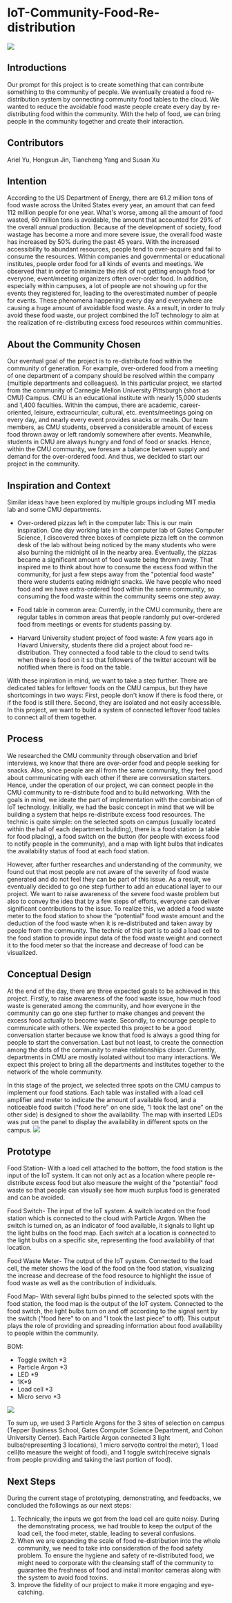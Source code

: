 # IoT-Community-Food-Re-distribution

![](Images/Images/Presentation%20Deck.png)
## Introductions
Our prompt for this project is to create something that can contribute something to the community of people. We eventually created a food re-distribution system by connecting community food tables to the cloud. We wanted to reduce the avoidable food waste people create every day by re-distributing food within the community. With the help of food, we can bring people in the community together and create their interaction. 

## Contributors
Ariel Yu, Hongxun Jin, Tiancheng Yang and Susan Xu

## Intention
According to the US Department of Energy, there are 61.2 million tons of food waste across the United States every year, an amount that can feed 112 million people for one year. What's worse, among all the amount of food wasted, 60 million tons is avoidable, the amount that accounted for 29% of the overall annual production. Because of the development of society, food wastage has become a more and more severe issue, the overall food waste has increased by 50% during the past 45 years. With the increased accessibility to abundant resources, people tend to over-acquire and fail to consume the resources.
Within companies and governmental or educational institutes, people order food for all kinds of events and meetings. We observed that in order to minimize the risk of not getting enough food for everyone, event/meeting organizers often over-order food. In addition, especially within campuses, a lot of people are not showing up for the events they registered for, leading to the overestimated number of people for events. These phenomena happening every day and everywhere are causing a huge amount of avoidable food waste. As a result, in order to truly avoid these food waste, our project combined the IoT technology to aim at the realization of re-distributing excess food resources within communities. 

## About the Community Chosen
Our eventual goal of the project is to re-distribute food within the community of generation. For example, over-ordered food from a meeting of one department of a company should be resolved within the company (multiple departments and colleagues). In this particular project, we started from the community of Carnegie Mellon University Pittsburgh (short as CMU) Campus. CMU is an educational institute with nearly 15,000 students and 1,400 faculties. Within the campus, there are academic, career-oriented, leisure, extracurricular, cultural, etc. events/meetings going on every day, and nearly every event provides snacks or meals. Our team members, as CMU students, observed a considerable amount of excess food thrown away or left randomly somewhere after events. Meanwhile, students in CMU are always hungry and fond of food or snacks. Hence, within the CMU community, we foresaw a balance between supply and demand for the over-ordered food. And thus, we decided to start our project in the community.

## Inspiration and Context
Similar ideas have been explored by multiple groups including MIT media lab and some CMU departments. 

- Over-ordered pizzas left in the computer lab: This is our main inspiration. One day working late in the computer lab of Gates Computer Science, I discovered three boxes of complete pizza left on the common desk of the lab without being noticed by the many students who were also burning the midnight oil in the nearby area. Eventually, the pizzas became a significant amount of food waste being thrown away. That inspired me to think about how to consume the excess food within the community, for just a few steps away from the "potential food waste" there were students eating midnight snacks. We have people who need food and we have extra-ordered food within the same community, so consuming the food waste within the community seems one step away. 

- Food table in common area: Currently, in the CMU community, there are regular tables in common areas that people randomly put over-ordered food from meetings or events for students passing by.

- Harvard University student project of food waste: A few years ago in Havard University, students there did a project about food re-distribution. They connected a food table to the cloud to send twits when there is food on it so that followers of the twitter account will be notified when there is food on the table. 

With these inpiration in mind, we want to take a step further. There are dedicated tables for leftover foods on the CMU campus, but they have shortcomings in two ways: First, people don't know if there is food there, or if the food is still there. Second, they are isolated and not easily accessible. In this project, we want to build a system of connected leftover food tables to connect all of them together. 

## Process
We researched the CMU community through observation and brief interviews, we know that there are over-order food and people seeking for snacks. Also, since people are all from the same community, they feel good about communicating with each other if there are conversation starters. Hence, under the operation of our project, we can connect people in the CMU community to re-distribute food and to build networking. With the goals in mind, we ideate the part of implementation with the combination of IoT technology. Initially, we had the basic concept in mind that we will be building a system that helps re-distribute excess food resources. The technic is quite simple: on the selected spots on campus (usually located within the hall of each department building), there is a food station (a table for food placing), a food switch on the button (for people with excess food to notify people in the community), and a map with light bulbs that indicates the availability status of food at each food station.

However, after further researches and understanding of the community, we found out that most people are not aware of the severity of food waste generated and do not feel they can be part of this issue. As a result, we eventually decided to go one step further to add an educational layer to our project. We want to raise awareness of the severe food waste problem but also to convey the idea that by a few steps of efforts, everyone can deliver significant contributions to the issue. To realize this, we added a food waste meter to the food station to show the "potential" food waste amount and the deduction of the food waste when it is re-distributed and taken away by people from the community. The technic of this part is to add a load cell to the food station to provide input data of the food waste weight and connect it to the food meter so that the increase and decrease of food can be visualized.  

## Conceptual Design 
At the end of the day, there are three expected goals to be achieved in this project. Firstly, to raise awareness of the food waste issue, how much food waste is generated among the community, and how everyone in the community can go one step further to make changes and prevent the excess food actually to become waste. Secondly, to encourage people to communicate with others. We expected this project to be a good conversation starter because we know that food is always a good thing for people to start the conversation. Last but not least, to create the connection among the dots of the community to make relationships closer. Currently, departments in CMU are mostly isolated without too many interactions. We expect this project to bring all the departments and institutes together to the network of the whole community.  

In this stage of the project, we selected three spots on the CMU campus to implement our food stations. Each table was installed with a load cell amplifier and meter to indicate the amount of available food, and a noticeable food switch ("food here" on one side, "I took the last one" on the other side) is designed to show the availability. The map with inserted LEDs was put on the panel to display the availability in different spots on the campus.
![](Images/Images/Final_Diagram.jpeg)

## Prototype
Food Station- With a load cell attached to the bottom, the food station is the input of the IoT system. It can not only act as a location where people re-distribute excess food but also measure the weight of the "potential" food waste so that people can visually see how much surplus food is generated and can be avoided. 

Food Switch- The input of the IoT system. A switch located on the food station which is connected to the cloud with Particle Argon. When the switch is turned on, as an indicator of food available, it signals to light up the light bulbs on the food map. Each switch at a location is connected to the light bulbs on a specific site, representing the food availability of that location. 

Food Waste Meter- The output of the IoT system. Connected to the load cell, the meter shows the load of the food on the food station, visualizing the increase and decrease of the food resource to highlight the issue of food waste as well as the contribution of individuals. 

Food Map- With several light bulbs pinned to the selected spots with the food station, the food map is the output of the IoT system. Connected to the food switch, the light bulbs turn on and off according to the signal sent by the switch ("food here" to on and "I took the last piece" to off). This output plays the role of providing and spreading information about food availability to people within the community. 

BOM:
- Toggle switch *3
- Particle Argon *3
- LED *9
- 1K*9
- Load cell *3
- Micro servo *3

![](Images/Images/circuit.png)

To sum up, we used 3 Particle Argons for the 3 sites of selection on campus (Tepper Business School, Gates Computer Science Department, and Cohon University Center). Each Particle Argon connected 3 light bulbs(representing 3 locations), 1 micro servo(to control the meter), 1 load cell(to measure the weight of food), and 1 toggle switch(receive signals from people providing and taking the last portion of food). 

## Next Steps
During the current stage of prototyping, demonstrating, and feedbacks, we concluded the followings as our next steps:
1. Technically, the inputs we got from the load cell are quite noisy. During the demonstrating process, we had trouble to keep the output of the load cell, the food meter, stable, leading to several confusions. 
2. When we are expanding the scale of food re-distribution into the whole community, we need to take into consideration of the food safety problem. To ensure the hygiene and safety of re-distributed food, we might need to corporate with the cleansing staff of the community to guarantee the freshness of food and install monitor cameras along with the system to avoid food toxins. 
3. Improve the fidelity of our project to make it more engaging and eye-catching. 
